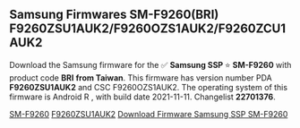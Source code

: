 <h2>Samsung Firmwares SM-F9260(BRI) F9260ZSU1AUK2/F9260OZS1AUK2/F9260ZCU1AUK2</h2>
Download the Samsung firmware for the ✅ <strong>Samsung SSP </strong> ⭐ <strong>SM-F9260</strong> with product code <strong>BRI</strong> <strong> from Taiwan</strong>. This firmware has version number PDA <strong>F9260ZSU1AUK2</strong> and CSC F9260OZS1AUK2. The operating system of this firmware is Android R , with build date 2021-11-11. Changelist <strong>22701376</strong>.


[SM-F9260](https://samfirm.shop/samsung/model/SM-F9260)
[F9260ZSU1AUK2](https://samfirm.shop/samsung/pda/F9260ZSU1AUK2)
[Download Firmware Samsung SSP SM-F9260](https://samfirm.shop/samsung/firmware/473588)

